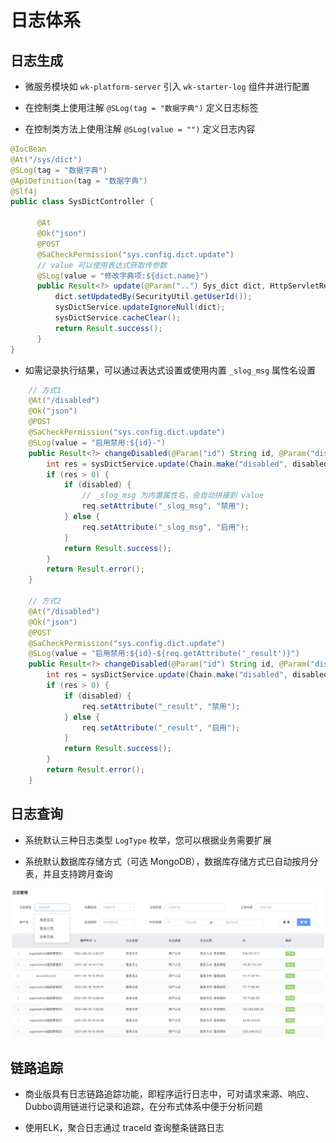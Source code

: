 # 日志体系

## 日志生成

* 微服务模块如 `wk-platform-server` 引入 `wk-starter-log` 组件并进行配置

* 在控制类上使用注解 `@SLog(tag = "数据字典")` 定义日志标签

* 在控制类方法上使用注解 `@SLog(value = "")` 定义日志内容

```java
@IocBean
@At("/sys/dict")
@SLog(tag = "数据字典")
@ApiDefinition(tag = "数据字典")
@Slf4j
public class SysDictController {

      @At
      @Ok("json")
      @POST
      @SaCheckPermission("sys.config.dict.update")
      // value 可以使用表达式获取传参数
      @SLog(value = "修改字典项:${dict.name}")
      public Result<?> update(@Param("..") Sys_dict dict, HttpServletRequest req) {
          dict.setUpdatedBy(SecurityUtil.getUserId());
          sysDictService.updateIgnoreNull(dict);
          sysDictService.cacheClear();
          return Result.success();
      }
}
```

* 如需记录执行结果，可以通过表达式设置或使用内置 `_slog_msg` 属性名设置

```java
    // 方式1
    @At("/disabled")
    @Ok("json")
    @POST
    @SaCheckPermission("sys.config.dict.update")
    @SLog(value = "启用禁用:${id}-")
    public Result<?> changeDisabled(@Param("id") String id, @Param("disabled") boolean disabled, HttpServletRequest req) {
        int res = sysDictService.update(Chain.make("disabled", disabled), Cnd.where("id", "=", id));
        if (res > 0) {
            if (disabled) {
                // _slog_msg 为内置属性名，会自动拼接到 value
                req.setAttribute("_slog_msg", "禁用");
            } else {
                req.setAttribute("_slog_msg", "启用");
            }
            return Result.success();
        }
        return Result.error();
    }

    // 方式2
    @At("/disabled")
    @Ok("json")
    @POST
    @SaCheckPermission("sys.config.dict.update")
    @SLog(value = "启用禁用:${id}-${req.getAttribute('_result')}")
    public Result<?> changeDisabled(@Param("id") String id, @Param("disabled") boolean disabled, HttpServletRequest req) {
        int res = sysDictService.update(Chain.make("disabled", disabled), Cnd.where("id", "=", id));
        if (res > 0) {
            if (disabled) {
                req.setAttribute("_result", "禁用");
            } else {
                req.setAttribute("_result", "启用");
            }
            return Result.success();
        }
        return Result.error();
    }
```

## 日志查询

* 系统默认三种日志类型 `LogType` 枚举，您可以根据业务需要扩展

* 系统默认数据库存储方式（可选 MongoDB），数据库存储方式已自动按月分表，并且支持跨月查询

![日志体系1](../../images/feature/log01.jpg)

## 链路追踪

* 商业版具有日志链路追踪功能，即程序运行日志中，可对请求来源、响应、Dubbo调用链进行记录和追踪，在分布式体系中便于分析问题

* 使用ELK，聚合日志通过 traceId 查询整条链路日志


